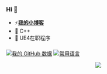 ### Hi 👋
- ⚡[**我的小博客**](https://muchenhen.com/)
- 🌱 C++
- 🔭 UE4在职程序

###
 [![我的 GitHub 数据](https://github-readme-stats.vercel.app/api?username=muchenhen&theme=onedark)]() [![常用语言](https://github-readme-stats.vercel.app/api/top-langs/?username=muchenhen&layout=compact&theme=onedark)]()

<div align="center"> <img src="https://activity-graph.herokuapp.com/graph?username=muchenhen&theme=xcode" /> </div>
